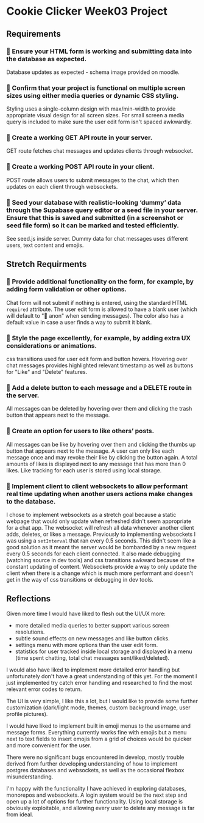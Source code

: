 # Cookie Clicker Week03 Project

## Requirements

### 🎯 Ensure your HTML form is working and submitting data into the database as expected.

Database updates as expected - schema image provided on moodle.


### 🎯 Confirm that your project is functional on multiple screen sizes using either media queries or dynamic CSS styling.

Styling uses a single-column design with max/min-width to provide appropriate visual design for all screen sizes. For small screen a media query is included to make sure the user edit form isn't spaced awkwardly.

### 🎯 Create a working GET API route in your server.

GET route fetches chat messages and updates clients through websocket.

### 🎯 Create a working POST API route in your client.

POST route allows users to submit messages to the chat, which then updates on each client through websockets.

### 🎯 Seed your database with realistic-looking ‘dummy’ data through the Supabase query editor or a seed file in your server. Ensure that this is saved and submitted (in a screenshot or seed file form) so it can be marked and tested efficiently.

See seed.js inside server. Dummy data for chat messages uses different users, text content and emojis.

## Stretch Requirments

### 🏹 Provide additional functionality on the form, for example, by adding form validation or other options.
Chat form will not submit if nothing is entered, using the standard HTML `required` attribute. The user edit form is allowed to have a blank user (which will default to "👤 anon" when sending messages). The color also has a default value in case a user finds a way to submit it blank.

### 🏹 Style the page excellently, for example, by adding extra UX considerations or animations.
css transitions used for user edit form and button hovers. Hovering over chat messages provides highlighted relevant timestamp as well as buttons for "Like" and "Delete" features.

### 🏹 Add a delete button to each message and a DELETE route in the server.
All messages can be deleted by hovering over them and clicking the trash button that appears next to the message.

### 🏹 Create an option for users to like others’ posts.
All messages can be like by hovering over them and clicking the thumbs up button that appears next to the message. A user can only like each message once and may revoke their like by clicking the button again. A total amounts of likes is displayed next to any message that has more than 0 likes. Like tracking for each user is stored using local storage.

### 🏹 Implement client to client websockets to allow performant real time updating when another users actions make changes to the database.
I chose to implement websockets as a stretch goal because a static webpage that would only update when refreshed didn't seem appropriate for a chat app. The websocket will refresh all data whenever another client adds, deletes, or likes a message. Previously to implementing websockets I was using a `setInterval` that ran every 0.5 seconds. This didn't seem like a good solution as it meant the server would be bombarded by a new request every 0.5 seconds for each client connected. It also made debugging (watching source in dev tools) and css transitions awkward because of the constant updating of content. Websockets provide a way to only update the client when there is a change which is much more performant and doesn't get in the way of css transitions or debugging in dev tools.

## Reflections
Given more time I would have liked to flesh out the UI/UX more: 
 - more detailed media queries to better support various screen resolutions.
 - subtle sound effects on new messages and like button clicks.
 - settings menu with more options than the user edit form.
 - statistics for user tracked inside local storage and displayed in a menu (time spent chatting, total chat messages sent/liked/deleted).

 I would also have liked to implement more detailed error handling but unfortunately don't have a great understanding of this yet. For the moment I just implemented try catch error handling and researched to find the most relevant error codes to return.

The UI is very simple, I like this a lot, but I would like to provide some further customization (dark/light mode, themes, custom background image, user profile pictures).

I would have liked to implement built in emoji menus to the username and message forms. Everything currently works fine with emojis but a menu next to text fields to insert emojis from a grid of choices would be quicker and more convenient for the user.

There were no significant bugs encountered in develop, mostly trouble derived from further developing understanding of how to implement postgres databases and websockets, as well as the occasional flexbox misunderstanding.

I'm happy with the functionality I have achieved in exploring databases, monorepos and websockets. A login system would be the next step and open up a lot of options for further functionality. Using local storage is obviously exploitable, and allowing every user to delete any message is far from ideal.

